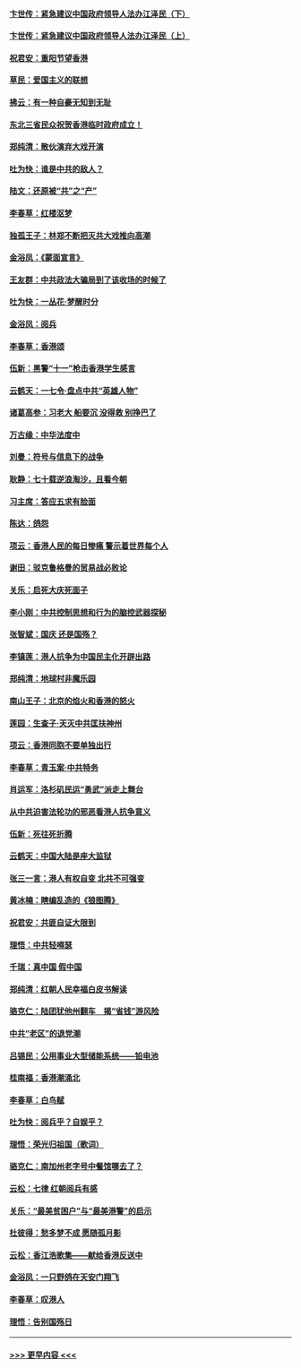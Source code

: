 #### [卞世传：紧急建议中国政府领导人法办江泽民（下）](../pages/nsc993/n11573390.md?t=10080022) 
#### [卞世传：紧急建议中国政府领导人法办江泽民（上）](../pages/nsc993/n11573208.md?t=10080022) 
#### [祝君安：重阳节望香港](../pages/nsc993/n11573190.md?t=10080022) 
#### [草民：爱国主义的联想](../pages/nsc993/n11572333.md?t=10080022) 
#### [拂云：有一种自豪无知到无耻](../pages/nsc993/n11572006.md?t=10080022) 
#### [东北三省民众祝贺香港临时政府成立！](../pages/nsc993/n11571215.md?t=10080022) 
#### [郑纯清：散伙演弃大戏开演](../pages/nsc993/n11570826.md?t=10080022) 
#### [吐为快：谁是中共的敌人？](../pages/nsc993/n11570817.md?t=10080022) 
#### [陆文：还原被“共”之“产”](../pages/nsc993/n11570798.md?t=10080022) 
#### [李春草：红楼沤梦](../pages/nsc993/n11569673.md?t=10080022) 
#### [独孤王子：林郑不断把灭共大戏推向高潮](../pages/nsc993/n11569381.md?t=10080022) 
#### [金浴凤：《蒙面宣言》](../pages/nsc993/n11569368.md?t=10080022) 
#### [王友群：中共政法大骗局到了该收场的时候了](../pages/nsc993/n11568940.md?t=10080022) 
#### [吐为快：一丛花‧梦醒时分](../pages/nsc993/n11567491.md?t=10080022) 
#### [金浴凤：阅兵](../pages/nsc993/n11567454.md?t=10080022) 
#### [李春草：香港颂](../pages/nsc993/n11567444.md?t=10080022) 
#### [伍新：黑警“十一”枪击香港学生感言](../pages/nsc993/n11567426.md?t=10080022) 
#### [云鹤天：一七令‧盘点中共“英雄人物”](../pages/nsc993/n11567091.md?t=10080022) 
#### [诸葛高参：习老大 船要沉 没得救 别挣巴了](../pages/nsc993/n11566976.md?t=10080022) 
#### [万古缘：中华法度中](../pages/nsc993/n11566726.md?t=10080022) 
#### [刘曼：符号与信息下的战争](../pages/nsc993/n11564655.md?t=10080022) 
#### [耿静：七十载逆浪淘沙，且看今朝](../pages/nsc993/n11564520.md?t=10080022) 
#### [习主席：答应五求有脸面](../pages/nsc993/n11563953.md?t=10080022) 
#### [陈达：鸽怨](../pages/nsc993/n11561879.md?t=10080022) 
#### [项云：香港人民的每日惨痛  警示着世界每个人](../pages/nsc993/n11559273.md?t=10080022) 
#### [谢田：驳克鲁格曼的贸易战必败论](../pages/nsc993/n11555840.md?t=10080022) 
#### [关乐：启死大庆死面子](../pages/nsc993/n11556823.md?t=10080022) 
#### [李小刚：中共控制思想和行为的脑控武器探秘](../pages/nsc993/n11556776.md?t=10080022) 
#### [张智斌：国庆  还是国殇？](../pages/nsc993/n11556617.md?t=10080022) 
#### [李镇莲：港人抗争为中国民主化开辟出路](../pages/nsc993/n11556570.md?t=10080022) 
#### [郑纯清：地球村非魔乐园](../pages/nsc993/n11555415.md?t=10080022) 
#### [南山王子：北京的焰火和香港的怒火](../pages/nsc993/n11555318.md?t=10080022) 
#### [莲园：生查子·天灭中共匡扶神州](../pages/nsc993/n11555302.md?t=10080022) 
#### [项云：香港同胞不要单独出行](../pages/nsc993/n11555276.md?t=10080022) 
#### [李春草：青玉案‧中共特务](../pages/nsc993/n11552356.md?t=10080022) 
#### [肖运军：洛杉矶民运“勇武”派走上舞台](../pages/nsc993/n11551595.md?t=10080022) 
#### [从中共迫害法轮功的邪恶看港人抗争意义](../pages/nsc993/n11540858.md?t=10080022) 
#### [伍新：死往死折腾](../pages/nsc993/n11550174.md?t=10080022) 
#### [云鹤天：中国大陆是座大监狱](../pages/nsc993/n11550155.md?t=10080022) 
#### [张三一言：港人有权自变 北共不可强变](../pages/nsc993/n11550132.md?t=10080022) 
#### [黄冰楠：瞎编乱造的《狼图腾》](../pages/nsc993/n11550082.md?t=10080022) 
#### [祝君安：共匪自证大限到](../pages/nsc993/n11550041.md?t=10080022) 
#### [理悟：中共轻嘚瑟](../pages/nsc993/n11547978.md?t=10080022) 
#### [千瑞：真中国 假中国](../pages/nsc993/n11547865.md?t=10080022) 
#### [郑纯清：红朝人民幸福白皮书解读](../pages/nsc993/n11547499.md?t=10080022) 
#### [骆克仁：陆团犹他州翻车　揭“省钱”游风险](../pages/nsc993/n11546977.md?t=10080022) 
#### [中共“老区”的退党潮](../pages/nsc993/n11545995.md?t=10080022) 
#### [吕锡民：公用事业大型储能系统——铅电池](../pages/nsc993/n11545701.md?t=10080022) 
#### [桂南福：香港潮涌北](../pages/nsc993/n11545682.md?t=10080022) 
#### [李春草：白鸟赋](../pages/nsc993/n11545663.md?t=10080022) 
#### [吐为快：阅兵乎？自娱乎？](../pages/nsc993/n11545625.md?t=10080022) 
#### [理悟：荣光归祖国（歌词）](../pages/nsc993/n11545616.md?t=10080022) 
#### [骆克仁：南加州老字号中餐馆哪去了？](../pages/nsc993/n11545120.md?t=10080022) 
#### [云松：七律 红朝阅兵有感](../pages/nsc993/n11542394.md?t=10080022) 
#### [关乐：“最美贫困户”与“最美港警”的启示](../pages/nsc993/n11542252.md?t=10080022) 
#### [杜彼得：愁多梦不成 愿随孤月影](../pages/nsc993/n11540296.md?t=10080022) 
#### [云松：香江浩歌集——献给香港反送中](../pages/nsc993/n11540149.md?t=10080022) 
#### [金浴凤：一只野鸽在天安门翔飞](../pages/nsc993/n11540280.md?t=10080022) 
#### [李春草：叹港人](../pages/nsc993/n11540119.md?t=10080022) 
#### [理悟：告别国殇日](../pages/nsc993/n11539610.md?t=10080022) 

----
#### [ >>> 更早内容 <<< ](../indexes/nsc993-earlier.md)
